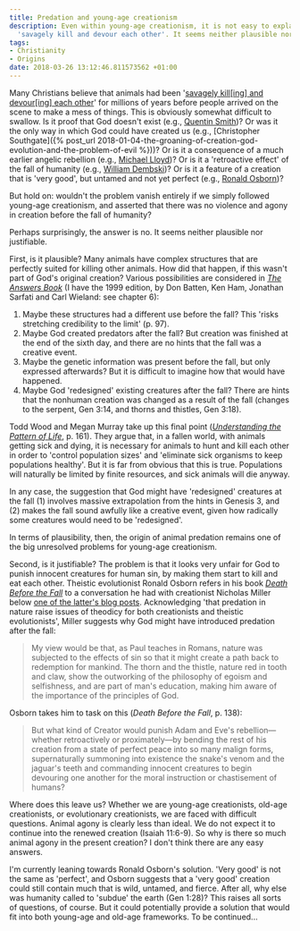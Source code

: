 ```yaml
---
title: Predation and young-age creationism
description: Even within young-age creationism, it is not easy to explain why animals
  'savagely kill and devour each other'. It seems neither plausible nor justifiable.
tags:
- Christianity
- Origins
date: 2018-03-26 13:12:46.811573562 +01:00
---
```

Many Christians believe that animals had been '[savagely kill[ing] and devour[ing] each other](https://link.springer.com/article/10.1007%2FBF00141329)' for millions of years before people arrived on the scene to make a mess of things. This is obviously somewhat difficult to swallow. Is it proof that God doesn't exist (e.g., [Quentin Smith](https://link.springer.com/article/10.1007%2FBF00141329))? Or was it the only way in which God could have created us (e.g., [Christopher Southgate]({% post_url 2018-01-04-the-groaning-of-creation-god-evolution-and-the-problem-of-evil %}))? Or is it a consequence of a much earlier angelic rebellion (e.g., [Michael Lloyd](https://shop.alpha.org/product/259/caf%C3%A9-theology-michael-lloyd))? Or is it a 'retroactive effect' of the fall of humanity (e.g., [William Dembski](http://www.bhacademic.com/product/the-end-of-christianity/))? Or is it a feature of a creation that is 'very good', but untamed and not yet perfect (e.g., [Ronald Osborn](https://ronaldosborn.com/death-before-the-fall-biblical-literalism-and-the-problem-of-animal-suffering-ivp-academic-2014/))?

But hold on: wouldn't the problem vanish entirely if we simply followed young-age creationism, and asserted that there was no violence and agony in creation before the fall of humanity?

Perhaps surprisingly, the answer is no. It seems neither plausible nor justifiable.

First, is it plausible? Many animals have complex structures that are perfectly suited for killing other animals. How did that happen, if this wasn't part of God's original creation? Various possibilities are considered in [_The Answers Book_](https://www.amazon.co.uk/dp/B006J5MEC2/) (I have the 1999 edition, by Don Batten, Ken Ham, Jonathan Sarfati and Carl Wieland: see chapter 6):

1. Maybe these structures had a different use before the fall? This 'risks stretching credibility to the limit' (p. 97).
1. Maybe God created predators after the fall? But creation was finished at the end of the sixth day, and there are no hints that the fall was a creative event.
1. Maybe the genetic information was present before the fall, but only expressed afterwards? But it is difficult to imagine how that would have happened.
1. Maybe God 'redesigned' existing creatures after the fall? There are hints that the nonhuman creation was changed as a result of the fall (changes to the serpent, Gen 3:14, and thorns and thistles, Gen 3:18).

Todd Wood and Megan Murray take up this final point ([_Understanding the Pattern of Life_](https://www.amazon.co.uk/dp/0805427147), p. 161). They argue that, in a fallen world, with animals getting sick and dying, it is necessary for animals to hunt and kill each other in order to 'control population sizes' and 'eliminate sick organisms to keep populations healthy'. But it is far from obvious that this is true. Populations will naturally be limited by finite resources, and sick animals will die anyway.

In any case, the suggestion that God might have 'redesigned' creatures at the fall (1) involves massive extrapolation from the hints in Genesis 3, and (2) makes the fall sound awfully like a creative event, given how radically some creatures would need to be 'redesigned'.

In terms of plausibility, then, the origin of animal predation remains one of the big unresolved problems for young-age creationism.

Second, is it justifiable? The problem is that it looks very unfair for God to punish innocent creatures for human sin, by making them start to kill and eat each other. Theistic evolutionist Ronald Osborn refers in his book [_Death Before the Fall_](https://ronaldosborn.com/death-before-the-fall-biblical-literalism-and-the-problem-of-animal-suffering-ivp-academic-2014/) to a conversation he had with creationist Nicholas Miller below [one of the latter's blog posts](http://www.memorymeaningfaith.org/blog/2011/01/found-world-of-genesis-1-theistic-evolution-1.html). Acknowledging 'that predation in nature raise issues of theodicy for both creationists and theistic evolutionists', Miller suggests why God might have introduced predation after the fall:

> My view would be that, as Paul teaches in Romans, nature was subjected to the effects of sin so that it might create a path back to redemption for mankind. The thorn and the thistle, nature red in tooth and claw, show the outworking of the philosophy of egoism and selfishness, and are part of man's education, making him aware of the importance of the principles of God.

Osborn takes him to task on this (_Death Before the Fall_, p. 138):

> But what kind of Creator would punish Adam and Eve's rebellion&mdash;whether retroactively or proximately&mdash;by bending the rest of his creation from a state of perfect peace into so many malign forms, supernaturally summoning into existence the snake's venom and the jaguar's teeth and commanding innocent creatures to begin devouring one another for the moral instruction or chastisement of humans?

Where does this leave us? Whether we are young-age creationists, old-age creationists, or evolutionary creationists, we are faced with difficult questions. Animal agony is clearly less than ideal. We do not expect it to continue into the renewed creation (Isaiah 11:6-9). So why is there so much animal agony in the present creation? I don't think there are any easy answers.

I'm currently leaning towards Ronald Osborn's solution. 'Very good' is not the same as 'perfect', and Osborn suggests that a 'very good' creation could still contain much that is wild, untamed, and fierce. After all, why else was humanity called to 'subdue' the earth (Gen 1:28)? This raises all sorts of questions, of course. But it could potentially provide a solution that would fit into both young-age and old-age frameworks. To be continued...
